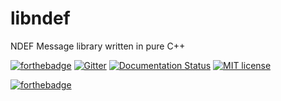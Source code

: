 # libndef

NDEF Message library written in pure C++

[![forthebadge](https://img.shields.io/badge/MADE%20WITH-C++-ef4041.svg?style=for-the-badge&labelColor=c1282d)](https://forthebadge.com)
[![Gitter](https://img.shields.io/gitter/room/RPiAwesomeness/libndef.svg?logo=gitter&style=for-the-badge)](https://gitter.im/libndef/community)
[![Documentation Status](https://readthedocs.org/projects/libndef/badge/?version=latest&style=for-the-badge)](http://libndef.readthedocs.io/)
[![MIT license](https://img.shields.io/badge/License-MIT-blue.svg?style=for-the-badge)](https://gitlab.com/RPiAwesomeness/libndef/blob/master/LICENSE)

[![forthebadge](https://img.shields.io/badge/USES-BADGES-38c1d0.svg?style=for-the-badge&labelColor=45a4b8)](https://forthebadge.com)